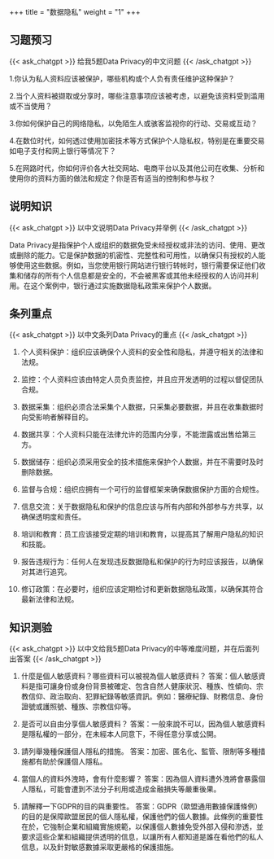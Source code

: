 +++
title = "数据隐私"
weight = "1"
+++
## 习题预习
{{< ask_chatgpt >}}
给我5题Data Privacy的中文问题
{{< /ask_chatgpt >}}

1.你认为私人资料应该被保护，哪些机构或个人负有责任维护这种保护？

2.当个人资料被撷取或分享时，哪些注意事项应该被考虑，以避免该资料受到滥用或不当使用？

3.你如何保护自己的网络隐私，以免陌生人或骇客监视你的行动、交易或互动？

4.在数位时代，如何透过使用加密技术等方式保护个人隐私权，特别是在重要交易如电子支付和网上银行等情况下？

5.在网路时代，你如何评价各大社交网站、电商平台以及其他公司在收集、分析和使用你的资料方面的做法和规定？你是否有适当的控制和参与权？   

## 说明知识
{{< ask_chatgpt >}}
以中文说明Data Privacy并举例
{{< /ask_chatgpt >}}

Data Privacy是指保护个人或组织的数据免受未经授权或非法的访问、使用、更改或删除的能力。它是保护数据的机密性、完整性和可用性，以确保只有授权的人能够使用这些数据。例如，当您使用银行网站进行银行转帐时，银行需要保证他们收集和储存的所有个人信息都是安全的，不会被黑客或其他未经授权的人访问并利用。在这个案例中，银行通过实施数据隐私政策来保护个人数据。   

## 条列重点
{{< ask_chatgpt >}}
以中文条列Data Privacy的重点
{{< /ask_chatgpt >}}

1. 个人资料保护：组织应该确保个人资料的安全性和隐私，并遵守相关的法律和法规。

2. 监控：个人资料应该由特定人员负责监控，并且应开发透明的过程以督促团队合规。

3. 数据采集：组织必须合法采集个人数据，只采集必要数据，并且在收集数据时向受影响者解释目的。

4. 数据共享：个人资料只能在法律允许的范围内分享，不能泄露或出售给第三方。

5. 数据储存：组织必须采用安全的技术措施来保护个人数据，并在不需要时及时删除数据。

6. 监督与合规：组织应拥有一个可行的监督框架来确保数据保护方面的合规性。

7. 信息交流：关于数据隐私和保护的信息应该与所有内部和外部参与方共享，以确保透明度和责任。

8. 培训和教育：员工应该接受定期的培训和教育，以提高其了解用户隐私的知识和技能。

9. 报告违规行为：任何人在发现违反数据隐私和保护的行为时应该报告，以确保对其进行追究。

10. 修订政策：在必要时，组织应该定期检讨和更新数据隐私政策，以确保其符合最新法律和法规。   

## 知识测验
{{< ask_chatgpt >}}
以中文给我5题Data Privacy的中等难度问题，并在后面列出答案
{{< /ask_chatgpt >}}

1. 什麼是個人敏感資料？哪些資料可以被視為個人敏感資料？
答案：個人敏感資料是指可讓身份或身份背景被確定、包含自然人健康狀況、種族、性傾向、宗教信仰、政治取向、犯罪紀錄等敏感資訊。例如：醫療紀錄、財務信息、身份證號或護照號、種族、宗教信仰等。

2. 是否可以自由分享個人敏感資料？
答案：一般來說不可以，因為個人敏感資料是隱私權的一部分，在未經本人同意下，不得任意分享或公開。

3. 請列舉幾種保護個人隱私的措施。
答案：加密、匿名化、監管、限制等多種措施都有助於保護個人隱私。

4. 當個人的資料外洩時，會有什麼影響？
答案：因為個人資料遭外洩將會暴露個人隱私，可能會遭到不法分子利用或造成金融損失等嚴重後果。

5. 請解釋一下GDPR的目的與重要性。
答案：GDPR（歐盟通用數據保護條例）的目的是保障歐盟居民的個人隱私權，保護他們的個人數據。此條例的重要性在於，它強制企業和組織實施規範，以保護個人數據免受外部入侵和滲透，並要求這些企業和組織提供透明的信息，以讓所有人都知道是誰在看他們的私人信息，以及針對敏感數據采取更嚴格的保護措施。   

